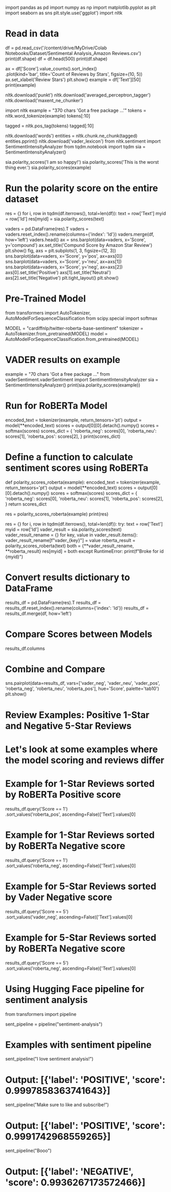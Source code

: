 import pandas as pd
import numpy as np
import matplotlib.pyplot as plt
import seaborn as sns
plt.style.use('ggplot')
import nltk

# Read in data
df = pd.read_csv('/content/drive/MyDrive/Colab Notebooks/Dataset/Sentimental Analysis_Amazon Reviews.csv')
print(df.shape)
df = df.head(500)
print(df.shape)

ax = df['Score'].value_counts().sort_index() \
    .plot(kind='bar',
          title='Count of Reviews by Stars',
          figsize=(10, 5))
ax.set_xlabel('Review Stars')
plt.show()
example = df['Text'][50]
print(example)

nltk.download('punkt')
nltk.download('averaged_perceptron_tagger')
nltk.download('maxent_ne_chunker')

import nltk
example = "370 chars 'Got a free package …'"
tokens = nltk.word_tokenize(example)
tokens[:10]

tagged = nltk.pos_tag(tokens)
tagged[:10]

nltk.download('words')
entities = nltk.chunk.ne_chunk(tagged)
entities.pprint()
nltk.download('vader_lexicon')
from nltk.sentiment import SentimentIntensityAnalyzer
from tqdm.notebook import tqdm
sia = SentimentIntensityAnalyzer()

sia.polarity_scores('I am so happy!')
sia.polarity_scores('This is the worst thing ever.')
sia.polarity_scores(example)

# Run the polarity score on the entire dataset
res = {}
for i, row in tqdm(df.iterrows(), total=len(df)):
    text = row['Text']
    myid = row['Id']
    res[myid] = sia.polarity_scores(text)

vaders = pd.DataFrame(res).T
vaders = vaders.reset_index().rename(columns={'index': 'Id'})
vaders.merge(df, how='left')
vaders.head()
ax = sns.barplot(data=vaders, x='Score', y='compound')
ax.set_title('Compund Score by Amazon Star Review')
plt.show()
fig, axs = plt.subplots(1, 3, figsize=(12, 3))
sns.barplot(data=vaders, x='Score', y='pos', ax=axs[0])
sns.barplot(data=vaders, x='Score', y='neu', ax=axs[1])
sns.barplot(data=vaders, x='Score', y='neg', ax=axs[2])
axs[0].set_title('Positive')
axs[1].set_title('Neutral')
axs[2].set_title('Negative')
plt.tight_layout()
plt.show()

# Pre-Trained Model
from transformers import AutoTokenizer, AutoModelForSequenceClassification
from scipy.special import softmax

MODEL = "cardiffnlp/twitter-roberta-base-sentiment"
tokenizer = AutoTokenizer.from_pretrained(MODEL)
model = AutoModelForSequenceClassification.from_pretrained(MODEL)

# VADER results on example
example = "70 chars 'Got a free package ..."
from vaderSentiment.vaderSentiment import SentimentIntensityAnalyzer
sia = SentimentIntensityAnalyzer()
print(sia.polarity_scores(example))

# Run for RoBERTa Model
encoded_text = tokenizer(example, return_tensors='pt')
output = model(**encoded_text)
scores = output[0][0].detach().numpy()
scores = softmax(scores)
scores_dict = {
    'roberta_neg': scores[0],
    'roberta_neu': scores[1],
    'roberta_pos': scores[2],
}
print(scores_dict)

# Define a function to calculate sentiment scores using RoBERTa
def polarity_scores_roberta(example):
    encoded_text = tokenizer(example, return_tensors='pt')
    output = model(**encoded_text)
    scores = output[0][0].detach().numpy()
    scores = softmax(scores)
    scores_dict = {
        'roberta_neg': scores[0],
        'roberta_neu': scores[1],
        'roberta_pos': scores[2],
    }
    return scores_dict

res = polarity_scores_roberta(example)
print(res)

res = {}
for i, row in tqdm(df.iterrows(), total=len(df)):
    try:
        text = row['Text']
        myid = row['Id']
        vader_result = sia.polarity_scores(text)
        vader_result_rename = {}
        for key, value in vader_result.items():
            vader_result_rename[f"vader_{key}"] = value
        roberta_result = polarity_scores_roberta(text)
        both = {**vader_result_rename, **roberta_result}
        res[myid] = both
    except RuntimeError:
        print(f"Broke for id {myid}")

# Convert results dictionary to DataFrame
results_df = pd.DataFrame(res).T
results_df = results_df.reset_index().rename(columns={'index': 'Id'})
results_df = results_df.merge(df, how='left')

# Compare Scores between Models
results_df.columns

# Combine and Compare
sns.pairplot(data=results_df,
             vars=['vader_neg', 'vader_neu', 'vader_pos', 
                   'roberta_neg', 'roberta_neu', 'roberta_pos'],
             hue='Score',
             palette='tab10')
plt.show()

# Review Examples: Positive 1-Star and Negative 5-Star Reviews
# Let's look at some examples where the model scoring and reviews differ

# Example for 1-Star Reviews sorted by RoBERTa Positive score
results_df.query('Score == 1') \
    .sort_values('roberta_pos', ascending=False)['Text'].values[0]

# Example for 1-Star Reviews sorted by RoBERTa Negative score
results_df.query('Score == 1') \
    .sort_values('roberta_neg', ascending=False)['Text'].values[0]

# Example for 5-Star Reviews sorted by Vader Negative score
results_df.query('Score == 5') \
    .sort_values('vader_neg', ascending=False)['Text'].values[0]

# Example for 5-Star Reviews sorted by RoBERTa Negative score
results_df.query('Score == 5') \
    .sort_values('roberta_neg', ascending=False)['Text'].values[0]

# Using Hugging Face pipeline for sentiment analysis
from transformers import pipeline

sent_pipeline = pipeline("sentiment-analysis")

# Examples with sentiment pipeline
sent_pipeline("I love sentiment analysis!")
# Output: [{'label': 'POSITIVE', 'score': 0.9997858363741643}]

sent_pipeline("Make sure to like and subscribe!")
# Output: [{'label': 'POSITIVE', 'score': 0.9991742968559265}]

sent_pipeline("Booo")
# Output: [{'label': 'NEGATIVE', 'score': 0.9936267173572466}]
